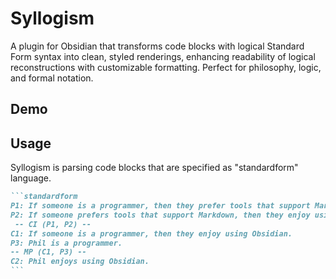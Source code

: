 # Syllogism

A plugin for Obsidian that transforms code blocks with logical Standard Form syntax into clean, styled renderings, enhancing readability of logical reconstructions with customizable formatting. 
Perfect for philosophy, logic, and formal notation.

## Demo

## Usage
Syllogism is parsing code blocks that are specified as "standardform" language.
````markdown
```standardform
P1: If someone is a programmer, then they prefer tools that support Markdown.
P2: If someone prefers tools that support Markdown, then they enjoy using Obsidian.
 -- CI (P1, P2) --
C1: If someone is a programmer, then they enjoy using Obsidian.
P3: Phil is a programmer.
-- MP (C1, P3) --
C2: Phil enjoys using Obsidian.
```
````
